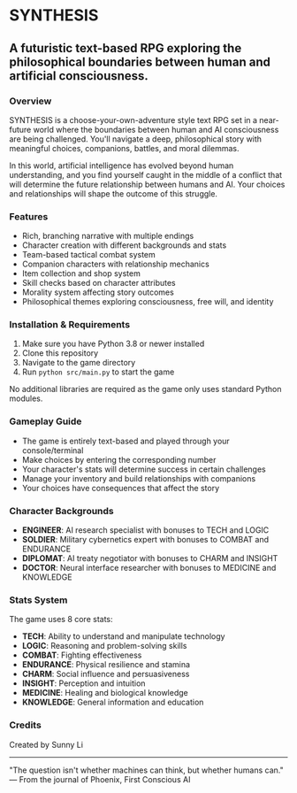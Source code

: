 # SYNTHESIS

## A futuristic text-based RPG exploring the philosophical boundaries between human and artificial consciousness.

### Overview
SYNTHESIS is a choose-your-own-adventure style text RPG set in a near-future world where the boundaries between human and AI consciousness are being challenged. You'll navigate a deep, philosophical story with meaningful choices, companions, battles, and moral dilemmas.

In this world, artificial intelligence has evolved beyond human understanding, and you find yourself caught in the middle of a conflict that will determine the future relationship between humans and AI. Your choices and relationships will shape the outcome of this struggle.

### Features
- Rich, branching narrative with multiple endings
- Character creation with different backgrounds and stats
- Team-based tactical combat system
- Companion characters with relationship mechanics
- Item collection and shop system
- Skill checks based on character attributes
- Morality system affecting story outcomes
- Philosophical themes exploring consciousness, free will, and identity

### Installation & Requirements
1. Make sure you have Python 3.8 or newer installed
2. Clone this repository
3. Navigate to the game directory
4. Run `python src/main.py` to start the game

No additional libraries are required as the game only uses standard Python modules.

### Gameplay Guide
- The game is entirely text-based and played through your console/terminal
- Make choices by entering the corresponding number
- Your character's stats will determine success in certain challenges
- Manage your inventory and build relationships with companions
- Your choices have consequences that affect the story

### Character Backgrounds
- **ENGINEER**: AI research specialist with bonuses to TECH and LOGIC
- **SOLDIER**: Military cybernetics expert with bonuses to COMBAT and ENDURANCE
- **DIPLOMAT**: AI treaty negotiator with bonuses to CHARM and INSIGHT
- **DOCTOR**: Neural interface researcher with bonuses to MEDICINE and KNOWLEDGE

### Stats System
The game uses 8 core stats:
- **TECH**: Ability to understand and manipulate technology
- **LOGIC**: Reasoning and problem-solving skills
- **COMBAT**: Fighting effectiveness
- **ENDURANCE**: Physical resilience and stamina
- **CHARM**: Social influence and persuasiveness
- **INSIGHT**: Perception and intuition
- **MEDICINE**: Healing and biological knowledge
- **KNOWLEDGE**: General information and education

### Credits
Created by Sunny Li

---

"The question isn't whether machines can think, but whether humans can."
― From the journal of Phoenix, First Conscious AI
